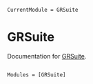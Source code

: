 ```@meta
CurrentModule = GRSuite
```

# GRSuite

Documentation for [GRSuite](https://github.com/AuroraDysis/GRSuite.jl).

```@index
```

```@autodocs
Modules = [GRSuite]
```
